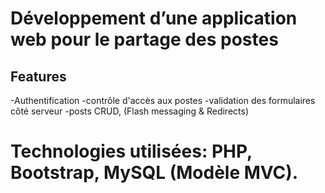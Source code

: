 # Développement d’une application web pour le partage des postes

## Features
-Authentification 
-contrôle d'accès aux postes 
-validation des formulaires côté serveur 
-posts CRUD, (Flash messaging & Redirects) 
# Technologies utilisées: PHP, Bootstrap, MySQL (Modèle MVC).
